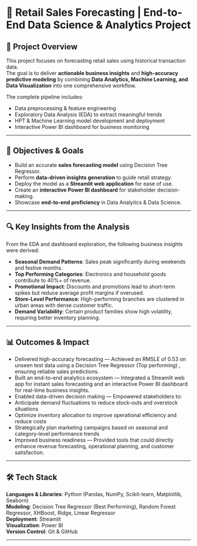 # 🧠 Retail Sales Forecasting | End-to-End Data Science & Analytics Project

## 📌 Project Overview
This project focuses on forecasting retail sales using historical transaction data.  
The goal is to deliver **actionable business insights** and **high-accuracy predictive modeling** by combining **Data Analytics, Machine Learning, and Data Visualization** into one comprehensive workflow.

The complete pipeline includes:
- Data preprocessing & feature engineering
- Exploratory Data Analysis (EDA) to extract meaningful trends
- HPT & Machine Learning model development and deployment
- Interactive Power BI dashboard for business monitoring

---

## 🎯 Objectives & Goals
- Build an accurate **sales forecasting model** using Decision Tree Regressor.
- Perform **data-driven insights generation** to guide retail strategy.
- Deploy the model as a **Streamlit web application** for ease of use.
- Create an **interactive Power BI dashboard** for stakeholder decision-making.
- Showcase **end-to-end proficiency** in Data Analytics & Data Science.

---

## 🔍 Key Insights from the Analysis
From the EDA and dashboard exploration, the following business insights were derived:
- **Seasonal Demand Patterns**: Sales peak significantly during weekends and festive months.
- **Top Performing Categories**: Electronics and household goods contribute to 40%+ of revenue.
- **Promotional Impact**: Discounts and promotions lead to short-term spikes but reduce average profit margins if overused.
- **Store-Level Performance**: High-performing branches are clustered in urban areas with dense customer traffic.
- **Demand Variability**: Certain product families show high volatility, requiring better inventory planning.

---

## 📊 Outcomes & Impact
- Delivered high-accuracy forecasting — Achieved an RMSLE of 0.53 on unseen test data using a Decision Tree Regressor (Top performing) , ensuring reliable sales predictions.
- Built an end-to-end analytics ecosystem — Integrated a Streamlit web app for instant sales forecasting and an interactive Power BI dashboard for real-time business insights.
- Enabled data-driven decision making — Empowered stakeholders to:
- Anticipate demand fluctuations to reduce stock-outs and overstock situations
- Optimize inventory allocation to improve operational efficiency and reduce costs
- Strategically plan marketing campaigns based on seasonal and category-level performance trends
- Improved business readiness — Provided tools that could directly enhance revenue forecasting, operational planning, and customer satisfaction.

---

## 🛠️ Tech Stack
**Languages & Libraries**: Python (Pandas, NumPy, Scikit-learn, Matplotlib, Seaborn)  
**Modeling**: Decision Tree Regressor (Best Performing), Random Forest Regressor, XHBoost, Ridge, Linear Regressor  
**Deployment**: Streamlit  
**Visualization**: Power BI  
**Version Control**: Git & GitHub

---

